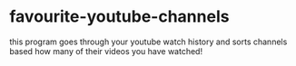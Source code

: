 # favourite-youtube-channels
this program goes through your youtube watch history and sorts channels based how many of their videos you have watched!
